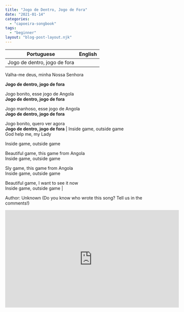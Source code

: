 ```yaml
---
title: "Jogo de Dentro, Jogo de Fora"
date: "2021-01-14"
categories: 
  - "capoeira-songbook"
tags: 
  - "beginner"
layout: "blog-post-layout.njk"
---
```


| Portuguese | English |
| --- | --- |
| Jogo de dentro, jogo de fora  
Valha-me deus, minha Nossa Senhora  
  
**Jogo de dentro, jogo de fora**  
  
Jogo bonito, esse jogo de Angola  
**Jogo de dentro, jogo de fora**  
  
Jogo manhoso, esse jogo de Angola  
**Jogo de dentro, jogo de fora**  
  
Jogo bonito, quero ver agora  
**Jogo de dentro, jogo de fora** | Inside game, outside game  
God help me, my Lady  
  
Inside game, outside game  
  
Beautiful game, this game from Angola  
Inside game, outside game  
  
Sly game, this game from Angola  
Inside game, outside game  
  
Beautiful game, I want to see it now  
Inside game, outside game |

<figcaption>

Author: Unknown (Do you know who wrote this song? Tell us in the comments!)

</figcaption>

<iframe width="560" height="315" src="https://www.youtube.com/embed/YynhTin76iI" title="YouTube video player" frameborder="0" allow="accelerometer; autoplay; clipboard-write; encrypted-media; gyroscope; picture-in-picture" allowfullscreen></iframe>
